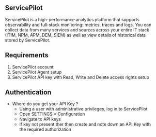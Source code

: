 ## ServicePilot

ServicePilot is a high-performance analytics platform that supports observability and full-stack monitoring: metrics, traces and logs. You can collect data from many services and sources across your entire IT stack (ITIM, NPM, APM, DEM, SIEM) as well as view details of historical data stored by ServicePilot.

## Requirements

1. ServicePilot account
2. ServicePilot Agent setup
3. ServicePilot API key with Read, Write and Delete access rights setup

## Authentication

- Where do you get your API Key ?
    - Using a user with administrative privileges, log in to ServicePilot
    - Open SETTINGS > Configuration
    - Navigate to API keys
    - If key not present ther then create and note down an API Key with the required authorization

